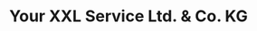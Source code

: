 ---
title: "Your XXL Service Ltd. & Co. KG"
url: /stuttgart/your-xxl-service-ltd-und-co-kg/
shop: Wäscherei
---